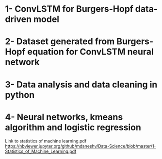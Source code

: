 # 1- ConvLSTM for Burgers-Hopf data-driven model
# 2- Dataset generated from Burgers-Hopf equation for ConvLSTM neural network
# 3- Data analysis and data cleaning in python
# 4- Neural networks, kmeans algorithm and logistic regression 

Link to statistics of machine learning.pdf
https://nbviewer.jupyter.org/github/mdaneshv/Data-Science/blob/master/1-Statistics_of_Machine_Learning.pdf
